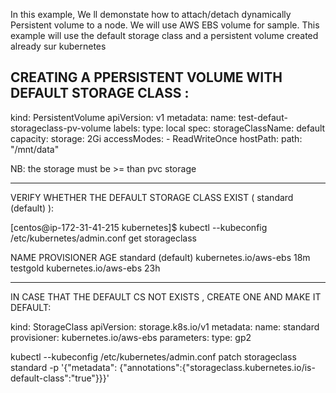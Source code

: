 In this example,
We ll demonstate how to attach/detach dynamically  Persistent volume to a node.
We will use AWS EBS volume for sample.
This example will use the default storage class and a persistent volume created already sur kubernetes


CREATING A PPERSISTENT VOLUME WITH DEFAULT STORAGE CLASS :
----------------------------------------------------------
kind: PersistentVolume
apiVersion: v1
metadata:
  name: test-defaut-storageclass-pv-volume
  labels:
    type: local
spec:
  storageClassName: default
  capacity:
    storage: 2Gi
  accessModes:
    - ReadWriteOnce
  hostPath:
    path: "/mnt/data"


NB: the storage must be >= than pvc storage

------------------------------------------------------------------------------------------------------
VERIFY WHETHER THE DEFAULT STORAGE CLASS EXIST  ( standard (default) ):

[centos@ip-172-31-41-215 kubernetes]$ kubectl --kubeconfig /etc/kubernetes/admin.conf  get storageclass

NAME                 PROVISIONER             AGE
standard (default)   kubernetes.io/aws-ebs   18m
testgold             kubernetes.io/aws-ebs   23h

-------------------------------------------------------------------------------------------------------
IN CASE THAT THE DEFAULT CS NOT EXISTS , CREATE ONE  AND MAKE IT DEFAULT:

kind: StorageClass
apiVersion: storage.k8s.io/v1
metadata:
  name: standard
provisioner: kubernetes.io/aws-ebs
parameters:
  type: gp2


kubectl --kubeconfig /etc/kubernetes/admin.conf  patch storageclass standard -p '{"metadata": {"annotations":{"storageclass.kubernetes.io/is-default-class":"true"}}}'